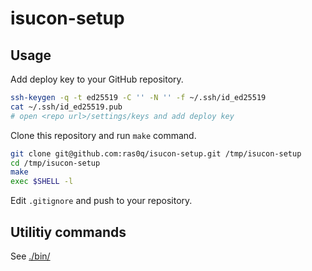 # isucon-setup

## Usage

Add deploy key to your GitHub repository.

```sh
ssh-keygen -q -t ed25519 -C '' -N '' -f ~/.ssh/id_ed25519
cat ~/.ssh/id_ed25519.pub
# open <repo url>/settings/keys and add deploy key
```

Clone this repository and run `make` command.

```sh
git clone git@github.com:ras0q/isucon-setup.git /tmp/isucon-setup
cd /tmp/isucon-setup
make
exec $SHELL -l
```

Edit `.gitignore` and push to your repository.

## Utilitiy commands

See [./bin/](./bin/)
